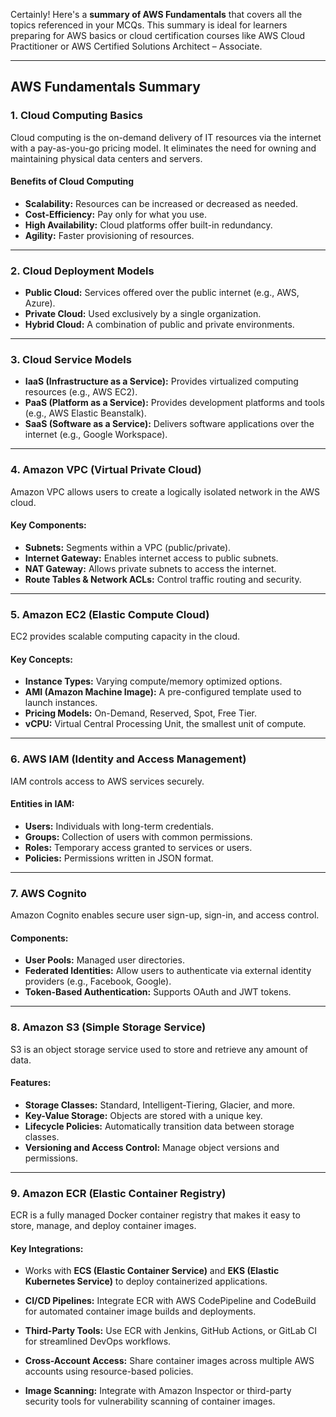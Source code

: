 Certainly! Here's a **summary of AWS Fundamentals** that covers all the topics referenced in your MCQs. This summary is ideal for learners preparing for AWS basics or cloud certification courses like AWS Cloud Practitioner or AWS Certified Solutions Architect – Associate.

---

## **AWS Fundamentals Summary**

### 1. **Cloud Computing Basics**

Cloud computing is the on-demand delivery of IT resources via the internet with a pay-as-you-go pricing model. It eliminates the need for owning and maintaining physical data centers and servers.

#### **Benefits of Cloud Computing**

* **Scalability:** Resources can be increased or decreased as needed.
* **Cost-Efficiency:** Pay only for what you use.
* **High Availability:** Cloud platforms offer built-in redundancy.
* **Agility:** Faster provisioning of resources.

---

### 2. **Cloud Deployment Models**

* **Public Cloud:** Services offered over the public internet (e.g., AWS, Azure).
* **Private Cloud:** Used exclusively by a single organization.
* **Hybrid Cloud:** A combination of public and private environments.

---

### 3. **Cloud Service Models**

* **IaaS (Infrastructure as a Service):** Provides virtualized computing resources (e.g., AWS EC2).
* **PaaS (Platform as a Service):** Provides development platforms and tools (e.g., AWS Elastic Beanstalk).
* **SaaS (Software as a Service):** Delivers software applications over the internet (e.g., Google Workspace).

---

### 4. **Amazon VPC (Virtual Private Cloud)**

Amazon VPC allows users to create a logically isolated network in the AWS cloud.

#### **Key Components:**

* **Subnets:** Segments within a VPC (public/private).
* **Internet Gateway:** Enables internet access to public subnets.
* **NAT Gateway:** Allows private subnets to access the internet.
* **Route Tables & Network ACLs:** Control traffic routing and security.

---

### 5. **Amazon EC2 (Elastic Compute Cloud)**

EC2 provides scalable computing capacity in the cloud.

#### **Key Concepts:**

* **Instance Types:** Varying compute/memory optimized options.
* **AMI (Amazon Machine Image):** A pre-configured template used to launch instances.
* **Pricing Models:** On-Demand, Reserved, Spot, Free Tier.
* **vCPU:** Virtual Central Processing Unit, the smallest unit of compute.

---

### 6. **AWS IAM (Identity and Access Management)**

IAM controls access to AWS services securely.

#### **Entities in IAM:**

* **Users:** Individuals with long-term credentials.
* **Groups:** Collection of users with common permissions.
* **Roles:** Temporary access granted to services or users.
* **Policies:** Permissions written in JSON format.

---

### 7. **AWS Cognito**

Amazon Cognito enables secure user sign-up, sign-in, and access control.

#### **Components:**

* **User Pools:** Managed user directories.
* **Federated Identities:** Allow users to authenticate via external identity providers (e.g., Facebook, Google).
* **Token-Based Authentication:** Supports OAuth and JWT tokens.

---

### 8. **Amazon S3 (Simple Storage Service)**

S3 is an object storage service used to store and retrieve any amount of data.

#### **Features:**

* **Storage Classes:** Standard, Intelligent-Tiering, Glacier, and more.
* **Key-Value Storage:** Objects are stored with a unique key.
* **Lifecycle Policies:** Automatically transition data between storage classes.
* **Versioning and Access Control:** Manage object versions and permissions.

---

### 9. **Amazon ECR (Elastic Container Registry)**



ECR is a fully managed Docker container registry that makes it easy to store, manage, and deploy container images.

#### **Key Integrations:**

* Works with **ECS (Elastic Container Service)** and **EKS (Elastic Kubernetes Service)** to deploy containerized applications.

* **CI/CD Pipelines:** Integrate ECR with AWS CodePipeline and CodeBuild for automated container image builds and deployments.
* **Third-Party Tools:** Use ECR with Jenkins, GitHub Actions, or GitLab CI for streamlined DevOps workflows.
* **Cross-Account Access:** Share container images across multiple AWS accounts using resource-based policies.
* **Image Scanning:** Integrate with Amazon Inspector or third-party security tools for vulnerability scanning of container images.


